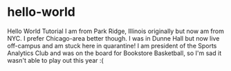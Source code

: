 # hello-world
Hello World Tutorial
I am from Park Ridge, Illinois originally but now am from NYC. I prefer Chicago-area better though. I was in Dunne Hall but now live off-campus and am stuck here in quarantine! I am president of the Sports Analytics Club and was on the board for Bookstore Basketball, so I'm sad it wasn't able to play out this year :(
